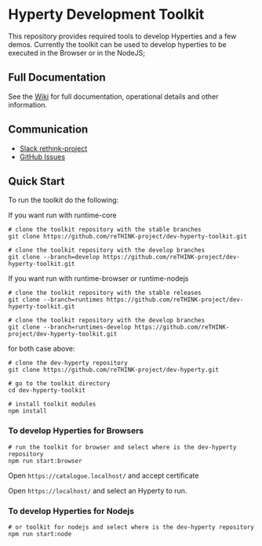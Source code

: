 
Hyperty Development Toolkit
=========================

This repository provides required tools to develop Hyperties and a few demos. Currently the toolkit can be used to develop hyperties to be executed in the Browser or in the NodeJS;


## Full Documentation

See the [Wiki](https://github.com/reTHINK-project/dev-hyperty-toolkit/wiki) for full documentation, operational details and other information.

## Communication
 - [Slack rethink-project](https://rethink-project.slack.com)
 - [GitHub Issues](https://github.com/reTHINK-project/dev-hyperty-toolkit/issues)

## Quick Start

To run the toolkit do the following:

If you want run with runtime-core
```shell
# clone the toolkit repository with the stable branches
git clone https://github.com/reTHINK-project/dev-hyperty-toolkit.git

# clone the toolkit repository with the develop branches
git clone --branch=develop https://github.com/reTHINK-project/dev-hyperty-toolkit.git
```

If you want run with runtime-browser or runtime-nodejs
```shell
# clone the toolkit repository with the stable releases
git clone --branch=runtimes https://github.com/reTHINK-project/dev-hyperty-toolkit.git

# clone the toolkit repository with the develop branches
git clone --branch=runtimes-develop https://github.com/reTHINK-project/dev-hyperty-toolkit.git
```
for both case above:

```shell
# clone the dev-hyperty repository
git clone https://github.com/reTHINK-project/dev-hyperty.git

# go to the toolkit directory
cd dev-hyperty-toolkit

# install toolkit modules
npm install
```

### To develop Hyperties for Browsers
```shell
# run the toolkit for browser and select where is the dev-hyperty repository
npm run start:browser

```
Open `https://catalogue.localhost/` and accept certificate

Open `https://localhost/` and select an Hyperty to run.

### To develop Hyperties for Nodejs
```shell
# or toolkit for nodejs and select where is the dev-hyperty repository
npm run start:node
```
